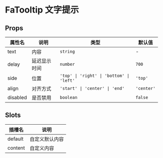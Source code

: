 # FaTooltip 文字提示

## Props

| 属性名   | 说明         | 类型                                     | 默认值     |
| -------- | ------------ | ---------------------------------------- | ---------- |
| text     | 内容         | `string`                                 | -          |
| delay    | 延迟显示时间 | `number`                                 | `700`      |
| side     | 位置         | `'top' \| 'right' \| 'bottom' \| 'left'` | `'top'`    |
| align    | 对齐方式     | `'start' \| 'center' \| 'end'`           | `'center'` |
| disabled | 是否禁用     | `boolean`                                | `false`    |

## Slots

| 插槽名  | 说明           |
| ------- | -------------- |
| default | 自定义默认内容 |
| content | 自定义内容     |
